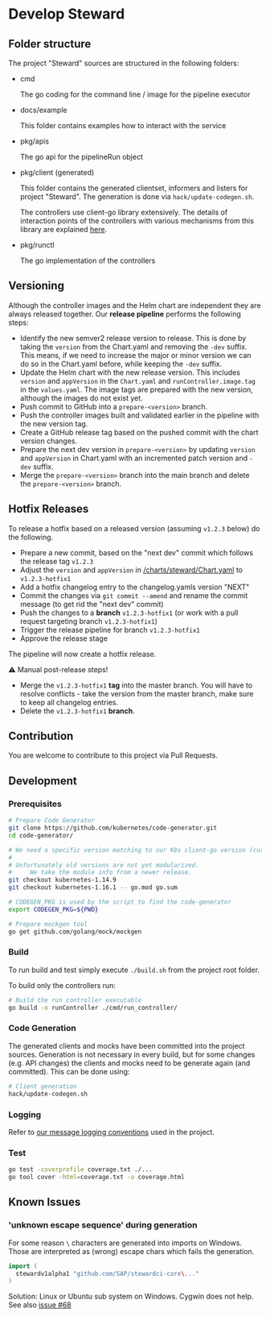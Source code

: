 # Develop Steward

## Folder structure

The project "Steward" sources are structured in the following folders:

- cmd

  The go coding for the command line / image for the pipeline executor

- docs/example

  This folder contains examples how to interact with the service

- pkg/apis

  The go api for the pipelineRun object

- pkg/client (generated)

  This folder contains the generated clientset, informers and listers for project "Steward". The generation is done via `hack/update-codegen.sh`.

  The controllers use client-go library extensively. The details of interaction points of the controllers with various mechanisms from this library are explained [here][sample-controller].

- pkg/runctl

  The go implementation of the controllers

## Versioning

Although the controller images and the Helm chart are independent they are always released together. Our **release pipeline** performs the following steps:

- Identify the new semver2 release version to release. This is done by taking the `version` from the Chart.yaml and removing the `-dev` suffix. This means, if we need to increase the major or minor version we can do so in the Chart.yaml before, while keeping the `-dev` suffix.
- Update the Helm chart with the new release version. This includes `version` and `appVersion` in the `Chart.yaml` and `runController.image.tag` in the `values.yaml`. The image tags are prepared with the new version, although the images do not exist yet.
- Push commit to GitHub into a `prepare-<version>` branch.
- Push the controller images built and validated earlier in the pipeline with the new version tag.
- Create a GitHub release tag based on the pushed commit with the chart version changes.
- Prepare the next dev version in `prepare-<version>` by updating `version` and `appVersion` in Chart.yaml with an incremented patch version and `-dev` suffix.
- Merge the `prepare-<version>` branch into the main branch and delete the `prepare-<version>` branch.

## Hotfix Releases

To release a hotfix based on a released version (assuming `v1.2.3` below) do the following.

- Prepare a new commit, based on the "next dev" commit which follows the release tag `v1.2.3`
- Adjust the `version` and `appVersion` in [/charts/steward/Chart.yaml](https://github.com/SAP/stewardci-core/blob/master/charts/steward/Chart.yaml) to `v1.2.3-hotfix1`
- Add a hotfix changelog entry to the changelog.yamls version "NEXT"
- Commit the changes via `git commit --amend` and rename the commit message (to get rid the "next dev" commit)
- Push the changes to a **branch** `v1.2.3-hotfix1` (or work with a pull request targeting branch `v1.2.3-hotfix1`)
- Trigger the release pipeline for branch `v1.2.3-hotfix1`
- Approve the release stage

The pipeline will now create a hotfix release.

:warning: Manual post-release steps!

- Merge the `v1.2.3-hotfix1` **tag** into the master branch. You will have to resolve conflicts - take the version from the master branch, make sure to keep all changelog entries.
- Delete the `v1.2.3-hotfix1` **branch**.

## Contribution

You are welcome to contribute to this project via Pull Requests.

## Development

### Prerequisites

```sh
# Prepare Code Generator
git clone https://github.com/kubernetes/code-generator.git
cd code-generator/

# We need a specific version matching to our K8s client-go version (currently kubernetes-1.14.9)
#
# Unfortunately old versions are not yet modularized.
#     We take the module info from a newer release.
git checkout kubernetes-1.14.9
git checkout kubernetes-1.16.1 -- go.mod go.sum

# CODEGEN_PKG is used by the script to find the code-generator
export CODEGEN_PKG=${PWD}
```

```sh
# Prepare mockgen tool
go get github.com/golang/mock/mockgen
```

### Build

To run build and test simply execute `./build.sh` from the project root folder.

To build only the controllers run:

```sh
# Build the run controller executable
go build -o runController ./cmd/run_controller/
```

### Code Generation

The generated clients and mocks have been committed into the project sources. Generation is not necessary in every build, but for some changes (e.g. API changes) the clients and mocks need to be generate again (and committed). This can be done using:

```sh
# Client generation
hack/update-codegen.sh
```

### Logging

Refer to [our message logging conventions](./logging.md) used in the project.

### Test

```sh
go test -coverprofile coverage.txt ./...
go tool cover -html=coverage.txt -o coverage.html
```

## Known Issues

### 'unknown escape sequence' during generation

For some reason `\` characters are generated into imports on Windows.
Those are interpreted as (wrong) escape chars which fails the generation.

```go
import (
  stewardv1alpha1 "github.com/SAP/stewardci-core\..."
)
```

Solution: Linux or Ubuntu sub system on Windows. Cygwin does not help.
See also [issue #68](https://github.com/kubernetes/code-generator/issues/68)

[sample-controller]: https://github.com/kubernetes/sample-controller/blob/master/docs/controller-client-go.md
